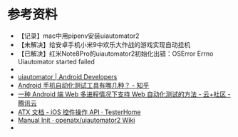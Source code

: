 # 参考资料

* 【记录】mac中用pipenv安装uiautomator2
* 【未解决】给安卓手机小米9中欢乐大作战的游戏实现自动挂机
* 【已解决】红米Note8Pro的uiautomator2初始化出错：OSError Errno Uiautomator started failed
* 
* [uiautomator | Android Developers](http://www.androiddocs.com/tools/help/uiautomator/index.html)
* [Android 手机自动化测试工具有哪几种？ - 知乎](https://www.zhihu.com/question/19716849)
* [一种 Android 端 Web 多进程情况下支持 Web 自动化测试的方法 - 云+社区 - 腾讯云](https://cloud.tencent.com/developer/article/1005452)
* [ATX 文档 - iOS 控件操作 API · TesterHome](https://testerhome.com/topics/7204)
* [Manual Init · openatx/uiautomator2 Wiki](https://github.com/openatx/uiautomator2/wiki/Manual-Init)
* 